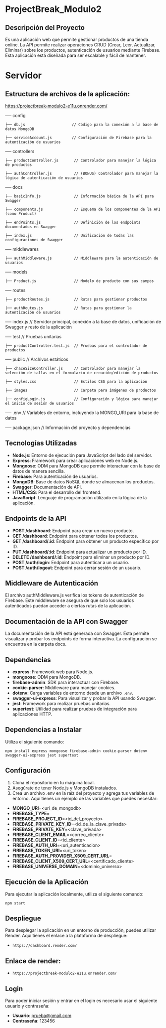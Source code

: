 # ProjectBreak_Modulo2

## Descripción del Proyecto
Es una aplicación web que permite gestionar productos de una tienda online. La API permite realizar operaciones CRUD (Crear, Leer, Actualizar, Eliminar) sobre los productos, autenticación de usuarios mediante Firebase. Esta aplicación está diseñada para ser escalable y fácil de mantener.

# Servidor

## Estructura de archivos de la aplicación:
https://projectbreak-modulo2-e11u.onrender.com/

── config

    ├── db.js                     // Código para la conexión a la base de datos MongoDB

    ├── serviceAccount.js         // Configuración de Firebase para la autenticación de usuarios


── controllers

    ├── productController.js       // Controlador para manejar la lógica de productos

    ├── authController.js          // (BONUS) Controlador para manejar la lógica de autenticación de usuarios


── docs

    ├── basicInfo.js               // Información básica de la API para Swagger

    ├── components.js              // Esquema de los componentes de la API (como Product)

    ├── endPoints.js               // Definición de los endpoints documentados en Swagger

    ├── index.js                   // Unificación de todas las configuraciones de Swagger


── middlewares

    ├── authMiddleware.js          // Middleware para la autenticación de usuarios


── models

    ├── Product.js                 // Modelo de producto con sus campos


── routes

    ├── productRoutes.js           // Rutas para gestionar productos

    ├── authRoutes.js              // Rutas para gestionar la autenticación de usuarios


── index.js                       // Servidor principal, conexión a la base de datos, unificación de Swagger y resto de la aplicación


── test                           // Pruebas unitarias

    ├── productController.test.js  // Pruebas para el controlador de productos


── public                         // Archivos estáticos

    ├── chaceSizeController.js     // Controlador para manejar la selección de tallas en el formulario de creación/edición de productos

    ├── styles.css                 // Estilos CSS para la aplicación

    ├── images                     // Carpeta para imágenes de productos

    ├── configLogin.js             // Configuración y lógica para manejar el inicio de sesión de usuarios


── .env                           // Variables de entorno, incluyendo la MONGO_URI para la base de datos


── package.json                   // Información del proyecto y dependencias


## Tecnologías Utilizadas
- **Node.js**: Entorno de ejecución para JavaScript del lado del servidor.
- **Express**: Framework para crear aplicaciones web en Node.js.
- **Mongoose**: ODM para MongoDB que permite interactuar con la base de datos de manera sencilla.
- **Firebase**: Para autenticación de usuarios.
- **MongoDB**: Base de datos NoSQL donde se almacenan los productos.
- **Swagger**: Documentación de API.
- **HTML/CSS**: Para el desarrollo del frontend.
- **JavaScript**: Lenguaje de programación utilizado en la lógica de la aplicación.

## Endpoints de la API
- **POST /dashboard**: Endpoint para crear un nuevo producto.
- **GET /dashboard**: Endpoint para obtener todos los productos.
- **GET /dashboard/:id**: Endpoint para obtener un producto específico por ID.
- **PUT /dashboard/:id**: Endpoint para actualizar un producto por ID.
- **DELETE /dashboard/:id**: Endpoint para eliminar un producto por ID.
- **POST /auth/login**: Endpoint para autenticar a un usuario.
- **POST /auth/logout**: Endpoint para cerrar sesión de un usuario.

## Middleware de Autenticación

El archivo authMiddleware.js verifica los tokens de autenticación de Firebase. Este middleware se asegura de que solo los usuarios autenticados puedan acceder a ciertas rutas de la aplicación.

## Documentación de la API con Swagger
La documentación de la API está generada con Swagger. Esta permite visualizar y probar los endpoints de forma interactiva. La configuración se encuentra en la carpeta docs.

## Dependencias 

- **express**: Framework web para Node.js.
- **mongoose**: ODM para MongoDB.
- **firebase-admin**: SDK para interactuar con Firebase.
- **cookie-parser**: Middleware para manejar cookies.
- **dotenv**: Carga variables de entorno desde un archivo `.env`.
- **swagger-ui-express**: Para visualizar y probar la API usando Swagger.
- **jest**: Framework para realizar pruebas unitarias.
- **supertest**: Utilidad para realizar pruebas de integración para aplicaciones HTTP.
## Dependencias a Instalar
Utiliza el siguiente comando:

`npm install express mongoose firebase-admin cookie-parser dotenv swagger-ui-express jest supertest`

## Configuración

1. Clona el repositorio en tu máquina local.
2. Asegúrate de tener Node.js y MongoDB instalados.
3. Crea un archivo .env en la raíz del proyecto y agrega tus variables de entorno. Aquí tienes un ejemplo de las variables que puedes necesitar:


- **MONGO_URI**=<uri_de_mongodb>
- **FIREBASE_TYPE**=<tipo>
- **FIREBASE_PROJECT_ID**=<id_del_proyecto>
- **FIREBASE_PRIVATE_KEY_ID**=<id_de_la_clave_privada>
- **FIREBASE_PRIVATE_KEY**=<clave_privada>
- **FIREBASE_CLIENT_EMAIL**=<correo_cliente>
- **FIREBASE_CLIENT_ID**=<id_cliente>
- **FIREBASE_AUTH_URI**=<uri_autenticacion>
- **FIREBASE_TOKEN_URI**=<uri_token>
- **FIREBASE_AUTH_PROVIDER_X509_CERT_URL**=<certificado>
- **FIREBASE_CLIENT_X509_CERT_URL**=<certificado_cliente>
- **FIREBASE_UNIVERSE_DOMAIN**=<dominio_universo>

## Ejecución de la Aplicación
Para ejecutar la aplicación localmente, utiliza el siguiente comando:

`npm start`

## Despliegue
Para desplegar la aplicación en un entorno de producción, puedes utilizar Render. Aquí tienes el enlace a la plataforma de despliegue:

- `https://dashboard.render.com/`

## Enlace de render: 
- `https://projectbreak-modulo2-e11u.onrender.com/`

## Login
Para poder iniciar sesión y entrar en el login es necesario usar el siguiente usuario y contraseña:

- **Usuario**: prueba@gmail.com
- **Contraseña**: 123456
